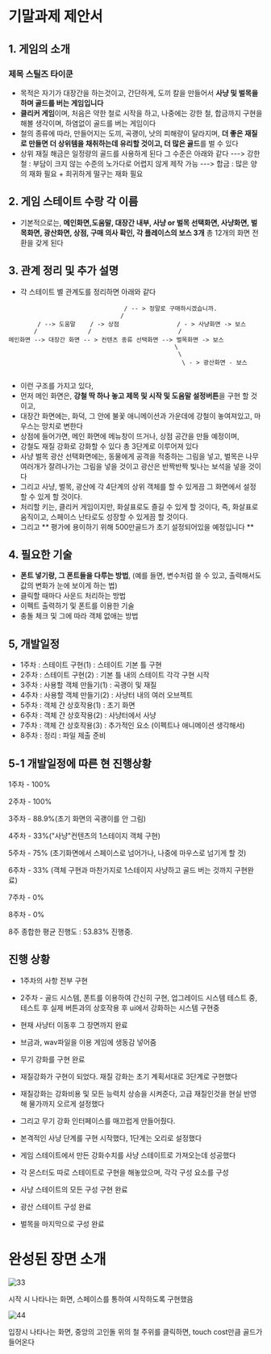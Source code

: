 # 기말과제 제안서
## 1. 게임의 소개
### 제목 **스틸즈 타이쿤**
- 목적은 자기가 대장간을 하는것이고, 간단하게, 도끼 칼을 만들어서 **사냥 및 벌목을 하며 골드를 버는 게임입니다**
- **클리커 게임**이며, 처음은 약한 철로 시작을 하고, 나중에는 강한 철, 합금까지 구현을 해볼 생각이며, 하염없이 골드를 버는 게임이다
- 철의 종류에 따라, 만들어지는 도끼, 곡괭이, 낫의 피해량이 달라지며, **더 좋은 재질로 만들면 더 상위템을 채취하는데 유리할 것이고, 더 많은 골드**를 벌 수 있다
- 상위 재질 해금은 일정량의 골드를 사용하게 된다 그 수준은 아래와 같다
 ---> 강한 철 : 부담이 크지 않는 수준의 노가다로 어렵지 않게 제작 가능
 ---> 합금 : 많은 양의 재화 필요 + 희귀하게 떨구는 재화 필요
## 2. 게임 스테이트 수랑 각 이름
- 기본적으로는, **메인화면,도움말, 대장간 내부, 사냥 or 벌목 선택화면, 사냥화면, 벌목화면, 광산화면, 상점, 구매 의사 확인, 각 플레이스의 보스 3개** 총 12개의 화면 전환을 갖게 된다
## 3. 관계 정리 및 추가 설명
- 각 스테이트 별 관계도를 정리하면 아래와 같다

```
                                / -- > 정말로 구매하시겠습니까.
                               /
        / --> 도움말    / -> 상점                / - > 사냥화면 -> 보스
       /              /                        /
메인화면 --> 대장간 화면 -- > 컨텐츠 종류 선택화면 --> 벌목화면 -> 보스
                                              \
                                               \
                                                \ - > 광산화면 - 보스


```

- 이런 구조를 가지고 있다,
- 먼저 메인 화면은, **강철 딱 하나 놓고 제목 및 시작 및 도움말 설정버튼**을 구현 할 것이고,
- 대장간 화면에는, 화덕, 그 안에 불꽃 애니메이션과 가운데에 강철이 놓여져있고, 마우스는 망치로 변한다
- 상점에 들어가면, 메인 화면에 메뉴창이 뜨거나, 상점 공간을 만들 예정이며,
- 강철도 재질 강화로 강화할 수 있다 총 3단계로 이루어져 있다
- 사냥 벌목 광산 선택화면에는, 동물에게 공격을 적중하는 그림을 넣고, 벌목은 나무 여러개가 잘려나가는 그림을 넣을 것이고 광산은 반짝반짝 빛나는 보석을 넣을 것이다
- 그리고 사냥, 벌목, 광산에 각 4단계의 상위 객체를 할 수 있게끔 그 화면에서 설정할 수 있게 할 것이다.
- 처리할 키는, 클리커 게임이지만, 화살표로도 즐길 수 있게 할 것이다, 즉, 화살표로 움직이고, 스페이스 난타로도 성장할 수 있게끔 할 것이다.
- 그리고 ** 평가에 용이하기 위해 500만골드가 초기 설정되어있을 예정입니다 ** 

## 4. 필요한 기술
- **폰트 넣기랑, 그 폰트들을 다루는 방법**, (예를 들면, 변수처럼 쓸 수 있고, 출력해서도 값의 변화가 눈에 보이게 하는 법)
- 클릭할 때마다 사운드 처리하는 방법
- 이펙트 출력하기 및 폰트를 이용한 기술
- 충돌 체크 및 그에 따라 객체 없애는 방법


## 5, 개발일정
- 1주차 : 스테이트 구현(1) : 스테이트 기본 틀 구현
- 2주차 : 스테이트 구현(2) : 기본 틀 내의 스테이트 각각 구현 시작
- 3주차 : 사용할 객체 만들기(1) : 곡괭이 및 재질
- 4주차 : 사용할 객체 만들기(2) : 사냥터 내의 여러 오브젝트
- 5주차 : 객체 간 상호작용(1) : 초기 화면 
- 6주차 : 객체 간 상호작용(2) : 사냥터에서 사냥
- 7주차 : 객체 간 상호작용(3) : 추가적인 요소 (이펙트나 애니메이션 생각해서)
- 8주차 : 정리 : 파일 제출 준비

## 5-1 개발일정에 따른 현 진행상황
1주차 - 100%​

2주차 - 100%​

3주차 - 88.9%(초기 화면의 곡괭이를 안 그림)​

4주차 - 33%("사냥"컨텐츠의 1스테이지 객체 구현)​

5주차 - 75% (초기화면에서 스페이스로 넘어가나, 나중에 마우스로 넘기게 할 것)​

6주차 - 33% (객체 구현과 마찬가지로 1스테이지 사냥하고 골드 버는 것까지 구현완료)​

7주차 - 0% ​

8주차 - 0%​

8주 종합한 평균 진행도 : 53.83% 진행중.



## 진행 상황
- 1주차의 사항 전부 구현

- 2주차 - 골드 시스템, 폰트를 이용하여 간신히 구현, 업그레이드 시스템 테스트 중, 테스트 후 실제 버튼과의 상호작용 후 ui에서 강화하는 시스템 구현중

- 현재 사냥터 이동후 그 장면까지 완료

- 브금과, wav파일을 이용 게임에 생동감 넣어줌

- 무기 강화를 구현 완료

- 재질강화가 구현이 되었다. 재질 강화는 초기 계획서대로 3단계로 구현했다

- 재질강화는 강화비용 및 모든 능력치 상승을 시켜준다, 고급 재질인것을 현실 반영해 물가까지 오르게 설정했다

- 그리고 무기 강화 인터페이스를 매끄럽게 만들어줬다.

- 본격적인 사냥 단계를 구현 시작했다, 1단계는 오리로 설정했다

- 게임 스테이트에서 만든 강화수치를 사냥 스테이트로 가져오는데 성공했다

- 각 몬스터도 따로 스테이트로 구현을 해놓았으며, 각각 구성 요소를 구성 

- 사냥 스테이트의 모든 구성 구현 완료

- 광산 스테이트 구성 완료

- 벌목을 마지막으로 구성 완료


# 완성된 장면 소개


![33](https://user-images.githubusercontent.com/70964906/100848769-ebd87d00-34c4-11eb-92e9-686d7359245c.PNG)


시작 시 나타나는 화면, 스페이스를 통하여 시작하도록 구현했음



![44](https://user-images.githubusercontent.com/70964906/100848960-36f29000-34c5-11eb-97ce-04ddbab0c725.PNG)

입장시 나타나는 화면, 중앙의 고인돌 위의 철 주위를 클릭하면, touch cost만큼 골드가 들어온다





